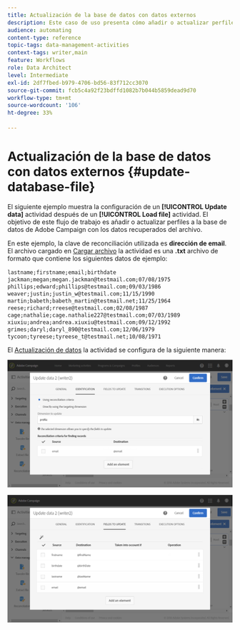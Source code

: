 ```yaml
---
title: Actualización de la base de datos con datos externos
description: Este caso de uso presenta cómo añadir o actualizar perfiles a la base de datos de Adobe Campaign con los datos recuperados del archivo.
audience: automating
content-type: reference
topic-tags: data-management-activities
context-tags: writer,main
feature: Workflows
role: Data Architect
level: Intermediate
exl-id: 2df7fbed-b979-4706-bd56-83f712cc3070
source-git-commit: fcb5c4a92f23bdffd1082b7b044b5859dead9d70
workflow-type: tm+mt
source-wordcount: '106'
ht-degree: 33%

---
```


# Actualización de la base de datos con datos externos {#update-database-file}

El siguiente ejemplo muestra la configuración de un **[!UICONTROL Update data]** actividad después de un **[!UICONTROL Load file]** actividad. El objetivo de este flujo de trabajo es añadir o actualizar perfiles a la base de datos de Adobe Campaign con los datos recuperados del archivo.

En este ejemplo, la clave de reconciliación utilizada es **dirección de email**. El archivo cargado en [Cargar archivo](../../automating/using/load-file.md) la actividad es una **.txt** archivo de formato que contiene los siguientes datos de ejemplo:

```
lastname;firstname;email;birthdate
jackman;megan;megan.jackman@testmail.com;07/08/1975
phillips;edward;phillips@testmail.com;09/03/1986
weaver;justin;justin_w@testmail.com;11/15/1990
martin;babeth;babeth_martin@testmail.net;11/25/1964
reese;richard;rreese@testmail.com;02/08/1987
cage;nathalie;cage.nathalie227@testmail.com;07/03/1989
xiuxiu;andrea;andrea.xiuxiu@testmail.com;09/12/1992
grimes;daryl;daryl_890@testmail.com;12/06/1979
tycoon;tyreese;tyreese_t@testmail.net;10/08/1971
```

El [Actualización de datos](../../automating/using/update-data.md) la actividad se configura de la siguiente manera:

![](assets/deduplication_example2_writer1.png)

![](assets/deduplication_example2_writer2.png)
